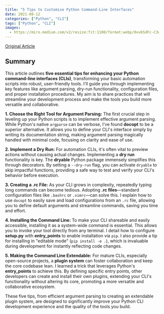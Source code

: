 ```yaml
---
title: "5 Tips to Customise Python Command-Line Interfaces"
date: 2021-08-12
categories: ["Python", "CLI"]
tags: ["Python", "CLI"]
images:
  - https://miro.medium.com/v2/resize:fit:1100/format:webp/0xv6SdFc-C3wIBUXo
---
```


[Original Article](https://betterprogramming.pub/5-tips-to-customise-python-command-line-interfaces-691b0b39f610)

## Summary

This article outlines **five essential tips for enhancing your Python command-line interfaces (CLIs)**, transforming your basic automation scripts into robust, user-friendly tools. I'll guide you through implementing key features like argument parsing, dry-run functionality, configuration files, and proper installation procedures. My aim is to share practices that will streamline your development process and make the tools you build more versatile and collaborative.

**1. Choose the Right Tool for Argument Parsing:**
The first crucial step in leveling up your Python scripts is to implement effective argument parsing. While Python's native `argparse` can be verbose, I've found **docopt** to be a superior alternative. It allows you to define your CLI's interface simply by writing its documentation string, making argument parsing magically handled with minimal code, focusing on clarity and ease of use.

**2. Implement a Dry Run:**
For automation CLIs, it's often vital to preview actions without causing actual changes. Implementing a **dry run** functionality is key. The **dryable** Python package immensely simplifies this through decorators. By setting a `--dry-run` flag, you can activate `dryable` to skip impactful functions, providing a safe way to test and verify your CLI's behavior before execution.

**3. Creating a .rc File:**
As your CLI grows in complexity, repeatedly typing long commands can become tedious. Adopting **.rc files**—standard configuration files like `.bashrc` or `.vimrc`—can solve this. I explain how to use `docopt` to easily save and load configurations from an `.rc` file, allowing you to define default arguments and streamline commands, saving you time and effort.

**4. Installing the Command Line:**
To make your CLI shareable and easily accessible, installing it as a system-wide command is essential. This allows you to invoke your tool directly from any terminal. I detail how to configure **setup.py** with **entry_points** to enable installation via `pip`. I also provide a tip for installing in "editable mode" (`pip install -e .`), which is invaluable during development for instantly reflecting code changes.

**5. Making the Command Line Extendable:**
For mature CLIs, especially open-source projects, a **plugin system** can foster collaboration and keep the core codebase lean. I learned a trick that leverages Python's **entry_points** to achieve this. By defining specific entry points, other developers can create and install their own plugins, extending your CLI's functionality without altering its core, promoting a more versatile and collaborative ecosystem.

These five tips, from efficient argument parsing to creating an extendable plugin system, are designed to significantly improve your Python CLI development experience and the quality of the tools you build.
